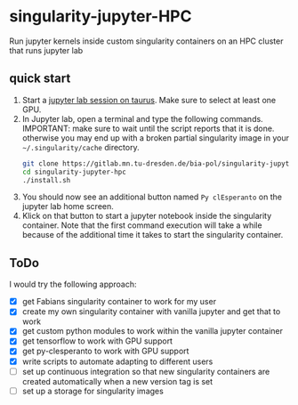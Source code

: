 # singularity-jupyter-HPC

Run jupyter kernels inside custom singularity containers on an HPC cluster that runs jupyter lab

## quick start

1. Start a [jupyter lab session on taurus](https://taurus.hrsk.tu-dresden.de/jupyter/hub/home). Make sure to select at least one GPU.
2. In Jupyter lab, open a terminal and type the following commands. IMPORTANT: make sure to wait until the script reports that it is done. otherwise you may end up with a broken partial singularity image in your `~/.singularity/cache` directory.
   ```bash
   git clone https://gitlab.mn.tu-dresden.de/bia-pol/singularity-jupyter-hpc.git
   cd singularity-jupyter-hpc
   ./install.sh
   ```
3. You should now see an additional button named `Py clEsperanto` on the jupyter lab home screen.
4. Klick on that button to start a jupyter notebook inside the singularity container. Note that the first command execution will take a while because of the additional time it takes to start the singularity container.


## ToDo
I would try the following approach:
- [x] get Fabians singularity container to work for my user
- [x] create my own singularity container with vanilla jupyter and get that to work
- [x] get custom python modules to work within the vanilla jupyter container
- [x] get tensorflow to work with GPU support
- [x] get py-clesperanto to work with GPU support
- [x] write scripts to automate adapting to different users
- [ ] set up continuous integration so that new singularity containers are created automatically when a new version tag is set
- [ ] set up a storage for singularity images
